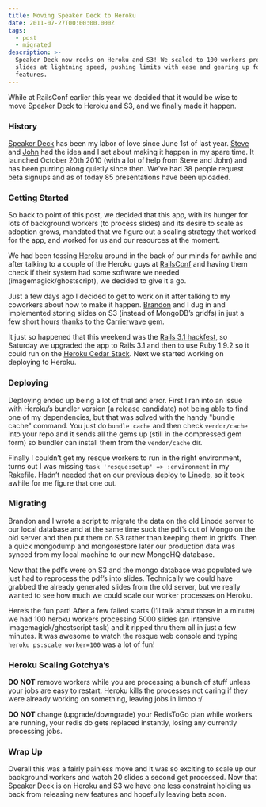 ```yaml
---
title: Moving Speaker Deck to Heroku
date: 2011-07-27T00:00:00.000Z
tags:
  - post
  - migrated
description: >-
  Speaker Deck now rocks on Heroku and S3! We scaled to 100 workers processing
  slides at lightning speed, pushing limits with ease and gearing up for new
  features.
---
```


While at RailsConf earlier this year we decided that it would be wise to move Speaker Deck to Heroku and S3, and we finally made it happen.

### History

[Speaker Deck](http://speakerdeck.com) has been my labor of love since June 1st of last year. [Steve](http://orderedlist.com/the-team/#steve-smith) and [John](http://orderedlist.com/the-team/#john-nunemaker) had the idea and I set about making it happen in my spare time. It launched October 20th 2010 (with a lot of help from Steve and John) and has been purring along quietly since then. We’ve had 38 people request beta signups and as of today 85 presentations have been uploaded.

### Getting Started

So back to point of this post, we decided that this app, with its hunger for lots of background workers (to process slides) and its desire to scale as adoption grows, mandated that we figure out a scaling strategy that worked for the app, and worked for us and our resources at the moment.

We had been tossing [Heroku](http://heroku.com) around in the back of our minds for awhile and after talking to a couple of the Heroku guys at [RailsConf](http://railsconf.com) and having them check if their system had some software we needed (imagemagick/ghostscript), we decided to give it a go.

Just a few days ago I decided to get to work on it after talking to my coworkers about how to make it happen. [Brandon](http://orderedlist.com/the-team/#brandon-keepers) and I dug in and implemented storing slides on S3 (instead of MongoDB’s gridfs) in just a few short hours thanks to the [Carrierwave](https://github.com/jnicklas/carrierwave) gem.

It just so happened that this weekend was the [Rails 3.1 hackfest](http://weblog.rubyonrails.org/2011/7/14/rails-3-1-hackfest), so Saturday we upgraded the app to Rails 3.1 and then to use Ruby 1.9.2 so it could run on the [Heroku Cedar Stack](http://devcenter.heroku.com/articles/cedar). Next we started working on deploying to Heroku.

### Deploying

Deploying ended up being a lot of trial and error. First I ran into an issue with Heroku’s bundler version (a release candidate) not being able to find one of my dependencies, but that was solved with the handy "bundle cache" command. You just do `bundle cache` and then check `vendor/cache` into your repo and it sends all the gems up (still in the compressed gem form) so bundler can install them from the `vendor/cache` dir.

Finally I couldn’t get my resque workers to run in the right environment, turns out I was missing `task 'resque:setup' => :environment` in my Rakefile. Hadn’t needed that on our previous deploy to [Linode](http://linode.com), so it took awhile for me figure that one out.

### Migrating

Brandon and I wrote a script to migrate the data on the old Linode server to our local database and at the same time suck the pdf’s out of Mongo on the old server and then put them on S3 rather than keeping them in gridfs. Then a quick mongodump and mongorestore later our production data was synced from my local machine to our new MongoHQ database.

Now that the pdf’s were on S3 and the mongo database was populated we just had to reprocess the pdf’s into slides. Technically we could have grabbed the already generated slides from the old server, but we really wanted to see how much we could scale our worker processes on Heroku.

Here’s the fun part! After a few failed starts (I’ll talk about those in a minute) we had 100 heroku workers processing 5000 slides (an intensive imagemagick/ghostscript task) and it ripped thru them all in just a few minutes. It was awesome to watch the resque web console and typing `heroku ps:scale worker=100` was a lot of fun!

### Heroku Scaling Gotchya’s

**DO NOT** remove workers while you are processing a bunch of stuff unless your jobs are easy to restart. Heroku kills the processes not caring if they were already working on something, leaving jobs in limbo :/

**DO NOT** change (upgrade/downgrade) your RedisToGo plan while workers are running, your redis db gets replaced instantly, losing any currently processing jobs.

### Wrap Up

Overall this was a fairly painless move and it was so exciting to scale up our background workers and watch 20 slides a second get processed. Now that Speaker Deck is on Heroku and S3 we have one less constraint holding us back from releasing new features and hopefully leaving beta soon.
